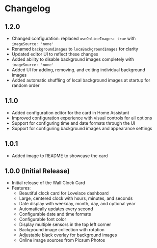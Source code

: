 # Changelog

## 1.2.0

- Changed configuration: replaced `useOnlineImages: true` with `imageSource: 'none'`
- Renamed `backgroundImages` to `locaBackgroundImages` for clarity
- Updated editor UI to reflect these changes
- Added ability to disable background images completely with `imageSource: 'none'`
- Added UI for adding, removing, and editing individual background images
- Added automatic shuffling of local background images at startup for random order

## 1.1.0

- Added configuration editor for the card in Home Assistant
- Improved configuration experience with visual controls for all options
- Support for configuring time and date formats through the UI
- Support for configuring background images and appearance settings

## 1.0.1

- Added image to README to showcase the card

## 1.0.0 (Initial Release)

- Initial release of the Wall Clock Card
- Features:
  - Beautiful clock card for Lovelace dashboard
  - Large, centered clock with hours, minutes, and seconds
  - Date display with weekday, month, day, and optional year
  - Automatically updates every second
  - Configurable date and time formats
  - Configurable font color
  - Display multiple sensors in the top left corner
  - Background image collection with rotation
  - Adjustable black overlay for background images
  - Online image sources from Picsum Photos
